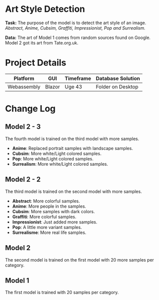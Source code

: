 # Art Style Detection
**Task:** The purpose of the model is to detect the art style of an image.
_Abstract, Anime, Cubsim, Graffiti, Impressionist, Pop and Surrealism._ 

**Data:** The art of Model 1 comes from random sources found on Google. 
Model 2 got its art from Tate.org.uk.

# Project Details
| Platform    | GUI    | Timeframe | Database Solution|
|-------------|------- |-----------|------------------|
| Webassembly | Blazor | Uge 43    | Folder on Desktop|

# Change Log

## Model  2 - 3 
The fourth model is trained on the third model with more samples.

* **Anime**: Replaced portrait samples with landscape samples.
* **Cubsim**: More white/Light colored samples.
* **Pop**: More white/Light colored samples.
* **Surrealism**: More white/Light colored samples.

## Model 2 - 2 
The third model is trained on the second model with more samples.

* **Abstract**: More colorful samples.
* **Anime**: More people in the samples.
* **Cubsim**: More samples with dark colors.
* **Graffiti**: More colorful samples.
* **Impressionist**: Just added more samples.
* **Pop**: A little more variant samples.
* **Surrealisme**: More real life samples.

## Model 2
The second model is trained on the first model with 20 more samples per category.

## Model 1
The first model is trained with 20 samples per category.
